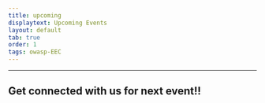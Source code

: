 ```yaml
---
title: upcoming
displaytext: Upcoming Events
layout: default
tab: true
order: 1
tags: owasp-EEC
---
```


---
Get connected with us for next event!!
---
